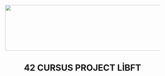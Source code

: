<img src="https://i.imgur.com/TvlDmPS.png" width="1500" height="150">
<div align="center">
  <h1>42 CURSUS PROJECT LİBFT </h1>
</div>
